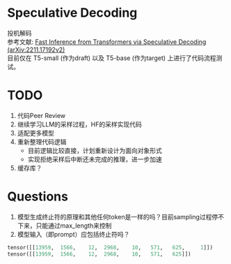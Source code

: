 # Speculative Decoding
投机解码  
参考文献: [Fast Inference from Transformers via Speculative Decoding (arXiv:2211.17192v2)](https://arxiv.org/abs/2211.17192)  
目前仅在 T5-small (作为draft) 以及 T5-base (作为target) 上进行了代码流程测试。  

# TODO
1. 代码Peer Review
2. 继续学习LLM的采样过程，HF的采样实现代码
3. 适配更多模型
4. 重新整理代码逻辑
   - 目前逻辑比较直接，计划重新设计为面向对象形式
   - 实现拒绝采样后中断还未完成的推理，进一步加速
5. 缓存库？


# Questions
1. 模型生成终止符的原理和其他任何token是一样的吗？目前sampling过程停不下来，只能通过max_length来控制
2. 模型输入（即prompt）应包括终止符吗？
```python
tensor([[13959,  1566,    12,  2968,    10,   571,   625,     1]])
tensor([[13959,  1566,    12,  2968,    10,   571,   625]])
```